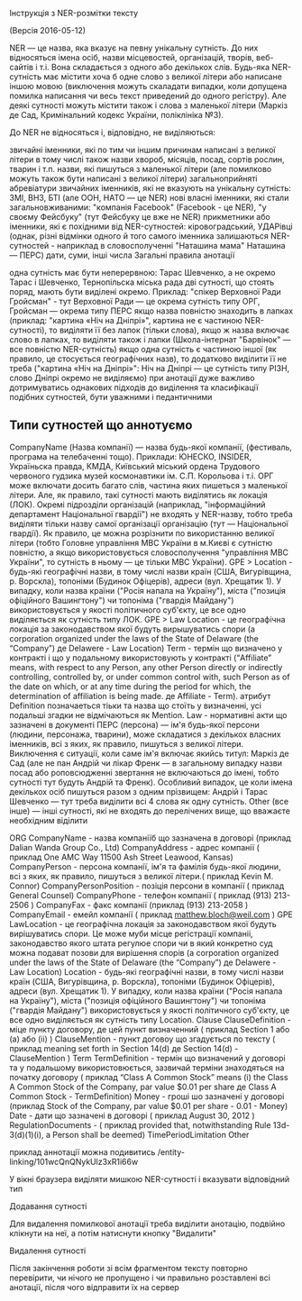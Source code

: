 Інструкція з NER-розмітки тексту

(Версія 2016-05-12)

NER — це назва, яка вказує на певну унікальну сутність. До них відносяться імена осіб, назви місцевостей, організацій, творів, веб-сайтів і т.і. Вона складається з одного або декількох слів. 
Будь-яка NER-сутність має містити хоча б одне слово з великої літери або написане іншою мовою (виключення можуть скаладати випадки, коли допущена помилка написання чи весь текст приведений до одного регістру). 
Але деякі сутності можуть містити також і слова з маленької літери (Маркіз де Сад, Кримінальний кодекс України, поліклініка №3).

До NER не відносяться і, відповідно, не виділяються:

звичайні іменники, які по тим чи іншим причинам написані з великої літери
в тому числі також назви хвороб, місяців, посад, сортів рослин, тварин і т.п. назви, які пишуться з маленької літери (але помилково можуть також бути написані з великої літери)
загальноприйняті абревіатури звичайних іменників, які не вказують на унікальну сутність: ЗМІ, ВНЗ, БТІ (але ООН, НАТО — це NER)
нові власні іменники, які стали загальновживаними: "компанія Facebook" (Facebook - це NER), "у своєму Фейсбуку" (тут Фейсбуку це вже не NER)
прикметники або іменники, які є похідними від NER-сутностей: кіровоградський, УДАРівці (однак, різні відмінки одного й того самого іменника залишаються NER-сутностей - наприклад в словосполученні "Наташина мама" Наташина — ПЕРС)
дати, суми, інші числа
Загальні правила анотації

одна сутність має бути неперервною: Тарас Шевченко, а не окремо Тарас і Шевченко, Тернопільска міська рада
дві сутності, що стоять поряд, мають бути виділені окремо. Приклад: "спікер Верховної Ради Гройсман" - тут Верховної Ради — це окрема сутність типу ОРГ, Гройсман — окрема типу ПЕРС
якщо назва повністю знаходить в лапках (приклад: "картина «Ніч на Дніпрі»", картина не є частиною NER-сутності), то виділяти її без лапок (тільки слова), якщо ж назва включає слово в лапках, то виділяти також і лапки (Школа-інтернат "Барвінок" — все повністю NER-сутність)
якщо одна сутність є частиною іншої (як правило, це стосується географічних назв), то додатково виділити її не треба ("картина «Ніч на Дніпрі»": Ніч на Дніпрі — це сутність типу РІЗН, слово Дніпрі окремо не виділяємо)
при анотації дуже важливо дотримуватись однакових підходів до виділення та класифікації подібних сутностей, бути уважними і педантичними

## Типи сутностей що аннотуємо

CompanyName (Назва компанії) — назва будь-якої компанії,  (фестиваль, програма на телебаченні тощо). Приклади: ЮНЕСКО, INSIDER, Україньска правда, КМДА, Київський міський ордена Трудового червоного гудзика музей космонавтики ім. С.П. Корольова і т.і. ОРГ може включати досить багато слів, частина яких пишеться з маленької літери. Але, як правило, такі сутності мають виділятись як локація (ЛОК). Окремі підрозділи організацій (наприклад, "інформаційний департамент Національної гвардії") не входять у NER-назву, тобто треба виділяти тільки назву самої організації організацію (тут — Національної гвардії). Як правило, це можна розрізнити по використанню великої літери (тобто Головне управління МВС України в м.Києві є сутністю повністю, а якщо використовується словосполучення "управління МВС України", то сутність в ньому — це тільки МВС України).
GPE > Location - будь-які географічні назви, в тому числі назви країн (CША, Вигурівщина, р. Ворскла), топоніми (Будинок Офіцерів), адреси (вул. Хрещатик 1). У випадку, коли назва країни ("Росія напала на Україну"), міста ("позиція офіційного Вашингтону") чи топоніма ("гвардія Майдану") використовується у якості політичного суб'єкту, це все одно виділяється як сутність типу ЛОК.
GPE > Law Location - це географічна локація за законодавством якої будуть вирышуватись спори (a corporation organized under the laws of the State of Delaware (the “Company”) де Delawere - Law Location)
Term - термін що визначено у контракті і що у подальному використовують у контракті (“Affiliate” means, with respect to any Person, any other Person directly or indirectly controlling, controlled by, or under common control with, such Person as of the date on which, or at any time during the period for which, the determination of affiliation is being made. де Affiliate - Term). атрибут Definition позначаеться тіьки та назва що стоїть у визначенні, усі подальші згадки не відмічаються як Mention.
Law - нормативні акти що зазначені в документі
ПЕРС (персона) — ім'я будь-якої персони (людини, персонажа, тварини), може складатися з декількох власних іменників, всі з яких, як правило, пишуться з великої літери. Виключення є ситуації, коли саме ім'я включає якийсь титул: Маркіз де Сад (але не пан Андрій чи лікар Френк — в загальному випадку назви посад або роповсюдженні звертання не включаються до імені, тобто сутності тут будуть Андрій та Френк). Особливий випадок, це коли імена декількох осіб пишуться разом з одним прізвищем: Андрій і Тарас Шевченко — тут треба виділити всі 4 слова як одну сутність.
Other (все інше) — інші сутності, які не входять до перелічених вище, що вважаєте необхідним віділити 

ORG
 CompanyName - назва компаніїб що зазначена в договорі (приклад Dalian Wanda Group Co., Ltd)
 CompanyAddress - адрес компанії ( приклад One AMC Way 11500 Ash Street Leawood, Kansas)
 CompanyPerson - персона компанії, ім'я та фамілія будь-якої  людини, всі з яких, як правило, пишуться з великої літери.( приклад Kevin M. Connor)
 CompanyPersonPosition - позіція персони в компанії ( приклад General Counsel)
 CompanyPhone - телефон компанії ( приклад (913) 213-2506 )
 CompanyFax - факс компанії (приклад (913) 213-2058 )
 CompanyEmail - емейл компанії ( приклад matthew.bloch@weil.com )
GPE
 LawLocation - це географічна локація за законодавством якої будуть вирішуватись спори. Це може муби місце регістрації компаніі, законодавство якого штата регулюе спори чи в який конкретно суд можна подават позови для вирішення спорів (a corporation organized under the laws of the State of Delaware (the “Company”) де Delawere - Law Location)
 Location  - будь-які географічні назви, в тому числі назви країн (CША, Вигурівщина, р. Ворскла), топоніми (Будинок Офіцерів), адреси (вул. Хрещатик 1). У випадку, коли назва країни ("Росія напала на Україну"), міста ("позиція офіційного Вашингтону") чи топоніма ("гвардія Майдану") використовується у якості політичного суб'єкту, це все одно виділяється як сутність типу Location.
Clause
 ClauseDefinition - міце пункту договору, де цей пункт визначенний ( приклад Section 1 або (a) або (ii) )
 ClauseMention - пункт договоу що згадується по тексту ( приклад meaning set forth in Section 14(d) де Section 14(d) - ClauseMention )
Term
 TermDefinition - термін що визначений у договорі та у подальшому використовюється, зазвичай терміни знаходяться на початку договору ( приклад “Class A Common Stock” means (i) the Class A Common Stock of the Company, par value $0.01 per share де Class A Common Stock - TermDefinition)
Money - гроші шо зазначені у договорі (приклад Stock of the Company, par value $0.01 per share - 0.01 - Money)
Date - дати що зазначені в договорі ( приклад August 30, 2012 )
RegulationDocuments -  ( приклад provided that, notwithstanding Rule 13d-3(d)(1)(i), a Person shall be deemed)
TimePeriodLimitation 
Other

приклад аннотації можна подивитись /entity-linking/101wcQnQNykUlz3xR1i66w

У вікні браузера виділяти мишкою NER-сутності і вказувати відповідний тип

Додавання сутності

Для видалення помилкової анотації треба виділити анотацію, подвійно клікнути на неї, а потім натиснути кнопку "Видалити"

Видалення сутності

Після закінчення роботи зі всім фрагментом тексту повторно перевірити, чи нічого не пропущено і чи правильно розставлені всі анотації, після чого відправити їх на сервер